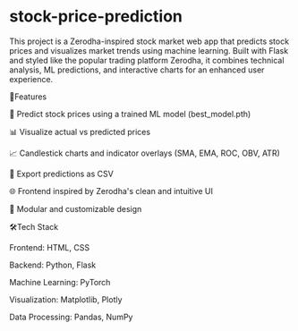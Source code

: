 # stock-price-prediction

This project is a Zerodha-inspired stock market web app that predicts stock prices and visualizes market trends using machine learning. Built with Flask and styled like the popular trading platform Zerodha, it combines technical analysis, ML predictions, and interactive charts for an enhanced user experience.


🚀Features

🧠 Predict stock prices using a trained ML model (best_model.pth)

📊 Visualize actual vs predicted prices

📈 Candlestick charts and indicator overlays (SMA, EMA, ROC, OBV, ATR)

📂 Export predictions as CSV

🌐 Frontend inspired by Zerodha's clean and intuitive UI

🧩 Modular and customizable design


🛠️Tech Stack

Frontend: HTML, CSS

Backend: Python, Flask

Machine Learning: PyTorch

Visualization: Matplotlib, Plotly

Data Processing: Pandas, NumPy






